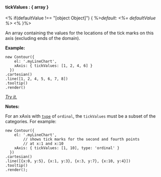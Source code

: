 #### **tickValues** : { array }

<% if(defaultValue !== "[object Object]") { %>*default: <%= defaultValue %>* <% }%>

An array containing the values for the locations of the tick marks on this axis (excluding ends of the domain). 

**Example:**

    new Contour({
        el: '.myLineChart',
        xAxis: { tickValues: [1, 2, 4, 6] }
      })
    .cartesian()
    .line([1, 2, 4, 5, 6, 7, 8])
    .tooltip()
    .render()

*[Try it.](<%= jsFiddleLink %>)*

**Notes:**

For an xAxis with [`type`](#config_config.xAxis.type) of `ordinal`, the `tickValues` must be a subset of the categories. For example: 

	new Contour({
	    el: '.myLineChart',
	    	// shows tick marks for the second and fourth points
	    	// at x:1 and x:10
	    xAxis: { tickValues: [1, 10], type: 'ordinal' }
	  })
	.cartesian()
	.line([{x:0, y:5}, {x:1, y:3}, {x:3, y:7}, {x:10, y:4}])
	.tooltip()
	.render();

